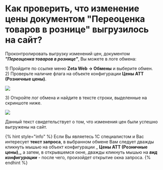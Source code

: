 # Как проверить, что изменение цены документом "Переоценка товаров в рознице" выгрузилось на сайт?

Проконтролировать выгрузку изменений цен, документом _**"Переоценка товаров в рознице"**_, Вы можете в логе обмена:

1\) Пройдите по ссылке меню **Zeta Web → Обмены** и выберите обмен.\
2\) Проверьте наличие флага на объекте конфигурации **Цены АТТ (Розничные цены)**.

![](../.gitbook/assets/image-100.png)

3\) Откройте лог обмена и найдите в тексте строки, выделенные на скриншоте ниже.

![](../.gitbook/assets/image-99.png)

Данный текст свидетельствует о том, что изменения цен были успешно выгружены на сайт.

{% hint style="info" %}
Если Вы являетесь 1С специалистом и Вас интересует **текст запроса**, в выбранном обмене Вам следует дважды кликнуть мышью на объект конфигурации _ **Цены АТТ (Розничные цены)**_**,** а затем, в открывшемся окне, дважды кликнуть мышью на _**вид конфигурации**_ - после чего, произойдет открытие окна запроса.
{% endhint %}

